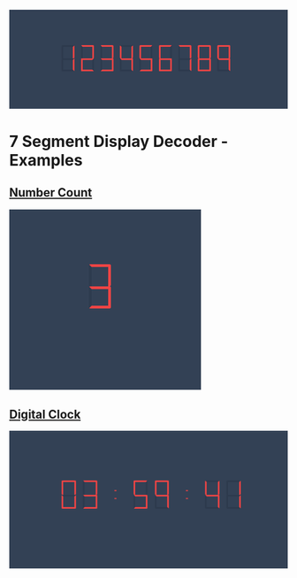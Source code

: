 
![preview](../src/images/preview.png)

# 7 Segment Display Decoder - Examples

## [Number Count](./01-number-count/)

![number count](./01-number-count/preview.png)

## [Digital Clock](./02-digital-clock/)

![digital clock](./02-digital-clock/preview.png)
